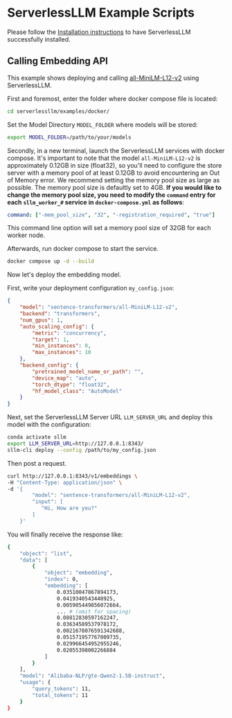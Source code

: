 # ServerlessLLM Example Scripts
Please follow the [Installation instructions](https://serverlessllm.github.io/docs/stable/getting_started/installation) to have ServerlessLLM successfully installed.
## Calling Embedding API
This example shows deploying and calling [all-MiniLM-L12-v2](https://huggingface.co/sentence-transformers/all-MiniLM-L12-v2) using ServerlessLLM.

First and foremost, enter the folder where docker compose file is located:
```bash
cd serverlessllm/examples/docker/
```
Set the Model Directory `MODEL_FOLDER` where models will be stored:
```bash
export MODEL_FOLDER=/path/to/your/models
```
Secondly, in a new terminal, launch the ServerlessLLM services with docker compose. It's important to note that the model `all-MiniLM-L12-v2` is approximately 0.12GB in size (float32), so you'll need to configure the store server with a memory pool of at least 0.12GB to avoid encountering an Out of Memory error. We recommend setting the memory pool size as large as possible. The memory pool size is defaultly set to 4GB. **If you would like to change the memory pool size, you need to modify the `command` entry for each `sllm_worker_#` service in `docker-compose.yml` as follows**:

```yaml
command: ["-mem_pool_size", "32", "-registration_required", "true"]
```

This command line option will set a memory pool size of 32GB for each worker node.

Afterwards, run docker compose to start the service.

```bash
docker compose up -d --build
```


Now let's deploy the embedding model.

First, write your deployment configuration `my_config.json`:
```json
{
    "model": "sentence-transformers/all-MiniLM-L12-v2",
    "backend": "transformers",
    "num_gpus": 1,
    "auto_scaling_config": {
        "metric": "concurrency",
        "target": 1,
        "min_instances": 0,
        "max_instances": 10
    },
    "backend_config": {
        "pretrained_model_name_or_path": "",
        "device_map": "auto",
        "torch_dtype": "float32",
        "hf_model_class": "AutoModel"
    }
}
```
Next, set the ServerlessLLM Server URL `LLM_SERVER_URL` and deploy this model with the configuration:
```bash
conda activate sllm
export LLM_SERVER_URL=http://127.0.0.1:8343/
sllm-cli deploy --config /path/to/my_config.json
```
Then post a request.
```bash
curl http://127.0.0.1:8343/v1/embeddings \
-H "Content-Type: application/json" \
-d '{
        "model": "sentence-transformers/all-MiniLM-L12-v2",
        "input": [
           "Hi, How are you?"
        ]
    }'
```
You will finally receive the response like:
```bash
{
    "object": "list",
    "data": [
        {
            "object": "embedding",
            "index": 0,
            "embedding": [
                0.03510047867894173,
                0.0419340543448925,
                0.005905449856072664，
                ... # (omit for spacing)
                0.08812830597162247,
                0.03634589537978172,
                0.0021678076591342688,
                0.051571957767009735,
                0.029966454952955246,
                0.02055398002266884
            ]
        }
    ],
    "model": "Alibaba-NLP/gte-Qwen2-1.5B-instruct",
    "usage": {
        "query_tokens": 11,
        "total_tokens": 11
    }
}
```
